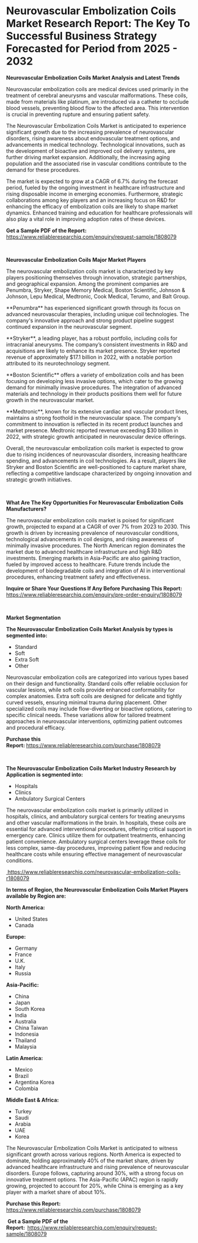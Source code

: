 <p><h1>Neurovascular Embolization Coils Market Research Report: The Key To Successful Business Strategy Forecasted for Period from 2025 - 2032</h1></p><p><strong>Neurovascular Embolization Coils Market Analysis and Latest Trends</strong></p>
<p><p>Neurovascular embolization coils are medical devices used primarily in the treatment of cerebral aneurysms and vascular malformations. These coils, made from materials like platinum, are introduced via a catheter to occlude blood vessels, preventing blood flow to the affected area. This intervention is crucial in preventing rupture and ensuring patient safety.</p><p>The Neurovascular Embolization Coils Market is anticipated to experience significant growth due to the increasing prevalence of neurovascular disorders, rising awareness about endovascular treatment options, and advancements in medical technology. Technological innovations, such as the development of bioactive and improved coil delivery systems, are further driving market expansion. Additionally, the increasing aging population and the associated rise in vascular conditions contribute to the demand for these procedures.</p><p>The market is expected to grow at a CAGR of 6.7% during the forecast period, fueled by the ongoing investment in healthcare infrastructure and rising disposable income in emerging economies. Furthermore, strategic collaborations among key players and an increasing focus on R&D for enhancing the efficacy of embolization coils are likely to shape market dynamics. Enhanced training and education for healthcare professionals will also play a vital role in improving adoption rates of these devices.</p></p>
<p><strong>Get a Sample PDF of the Report:&nbsp;</strong> <a href="https://www.reliableresearchiq.com/enquiry/request-sample/1808079?utm_campaign=2449&utm_medium=2&utm_source=Github&utm_content=ia&utm_term=13042025&utm_id=neurovascular-embolization-coils">https://www.reliableresearchiq.com/enquiry/request-sample/1808079</a></p>
<p>&nbsp;</p>
<p><strong>Neurovascular Embolization Coils Major Market Players</strong></p>
<p><p>The neurovascular embolization coils market is characterized by key players positioning themselves through innovation, strategic partnerships, and geographical expansion. Among the prominent companies are Penumbra, Stryker, Shape Memory Medical, Boston Scientific, Johnson & Johnson, Lepu Medical, Medtronic, Cook Medical, Terumo, and Balt Group.</p><p>**Penumbra** has experienced significant growth through its focus on advanced neurovascular therapies, including unique coil technologies. The company's innovative approach and strong product pipeline suggest continued expansion in the neurovascular segment.</p><p>**Stryker**, a leading player, has a robust portfolio, including coils for intracranial aneurysms. The company’s consistent investments in R&D and acquisitions are likely to enhance its market presence. Stryker reported revenue of approximately $17.1 billion in 2022, with a notable portion attributed to its neurotechnology segment.</p><p>**Boston Scientific** offers a variety of embolization coils and has been focusing on developing less invasive options, which cater to the growing demand for minimally invasive procedures. The integration of advanced materials and technology in their products positions them well for future growth in the neurovascular market.</p><p>**Medtronic**, known for its extensive cardiac and vascular product lines, maintains a strong foothold in the neurovascular space. The company's commitment to innovation is reflected in its recent product launches and market presence. Medtronic reported revenue exceeding $30 billion in 2022, with strategic growth anticipated in neurovascular device offerings.</p><p>Overall, the neurovascular embolization coils market is expected to grow due to rising incidences of neurovascular disorders, increasing healthcare spending, and advancements in coil technologies. As a result, players like Stryker and Boston Scientific are well-positioned to capture market share, reflecting a competitive landscape characterized by ongoing innovation and strategic growth initiatives.</p></p>
<p>&nbsp;</p>
<p><strong>What Are The Key Opportunities For Neurovascular Embolization Coils Manufacturers?</strong></p>
<p><p>The neurovascular embolization coils market is poised for significant growth, projected to expand at a CAGR of over 7% from 2023 to 2030. This growth is driven by increasing prevalence of neurovascular conditions, technological advancements in coil designs, and rising awareness of minimally invasive procedures. The North American region dominates the market due to advanced healthcare infrastructure and high R&D investments. Emerging markets in Asia-Pacific are also gaining traction, fueled by improved access to healthcare. Future trends include the development of biodegradable coils and integration of AI in interventional procedures, enhancing treatment safety and effectiveness.</p></p>
<p><strong>Inquire or Share Your Questions If Any Before Purchasing This Report:</strong> <a href="https://www.reliableresearchiq.com/enquiry/pre-order-enquiry/1808079?utm_campaign=2449&utm_medium=2&utm_source=Github&utm_content=ia&utm_term=13042025&utm_id=neurovascular-embolization-coils">https://www.reliableresearchiq.com/enquiry/pre-order-enquiry/1808079</a></p>
<p>&nbsp;</p>
<p><strong>Market Segmentation</strong></p>
<p><strong>The Neurovascular Embolization Coils Market Analysis by types is segmented into:</strong></p>
<p><ul><li>Standard</li><li>Soft</li><li>Extra Soft</li><li>Other</li></ul></p>
<p><p>Neurovascular embolization coils are categorized into various types based on their design and functionality. Standard coils offer reliable occlusion for vascular lesions, while soft coils provide enhanced conformability for complex anatomies. Extra soft coils are designed for delicate and tightly curved vessels, ensuring minimal trauma during placement. Other specialized coils may include flow-diverting or bioactive options, catering to specific clinical needs. These variations allow for tailored treatment approaches in neurovascular interventions, optimizing patient outcomes and procedural efficacy.</p></p>
<p><strong>Purchase this Report:&nbsp;</strong><a href="https://www.reliableresearchiq.com/purchase/1808079?utm_campaign=2449&utm_medium=2&utm_source=Github&utm_content=ia&utm_term=13042025&utm_id=neurovascular-embolization-coils">https://www.reliableresearchiq.com/purchase/1808079</a></p>
<p>&nbsp;</p>
<p><strong>The Neurovascular Embolization Coils Market Industry Research by Application is segmented into:</strong></p>
<p><ul><li>Hospitals</li><li>Clinics</li><li>Ambulatory Surgical Centers</li></ul></p>
<p><p>The neurovascular embolization coils market is primarily utilized in hospitals, clinics, and ambulatory surgical centers for treating aneurysms and other vascular malformations in the brain. In hospitals, these coils are essential for advanced interventional procedures, offering critical support in emergency care. Clinics utilize them for outpatient treatments, enhancing patient convenience. Ambulatory surgical centers leverage these coils for less complex, same-day procedures, improving patient flow and reducing healthcare costs while ensuring effective management of neurovascular conditions.</p></p>
<p><a href="https://www.reliableresearchiq.com/neurovascular-embolization-coils-r1808079?utm_campaign=2449&utm_medium=2&utm_source=Github&utm_content=ia&utm_term=13042025&utm_id=neurovascular-embolization-coils">&nbsp;https://www.reliableresearchiq.com/neurovascular-embolization-coils-r1808079</a></p>
<p><strong>In terms of Region, the Neurovascular Embolization Coils Market Players available by Region are:</strong></p>
<p>
    <p> <strong> North America: </strong>
        <ul>
            <li>United States</li>
            <li>Canada</li>
        </ul>
        </p> 
    <p> <strong> Europe: </strong>
        <ul>
            <li>Germany</li>
            <li>France</li>
            <li>U.K.</li>
            <li>Italy</li>
            <li>Russia</li>
        </ul>
        </p> 
    <p> <strong> Asia-Pacific: </strong>
        <ul>
            <li>China</li>
            <li>Japan</li>
            <li>South Korea</li>
            <li>India</li>
            <li>Australia</li>
            <li>China Taiwan</li>
            <li>Indonesia</li>
            <li>Thailand</li>
            <li>Malaysia</li>
        </ul>
        </p> 
    <p> <strong> Latin America: </strong>
        <ul>
            <li>Mexico</li>
            <li>Brazil</li>
            <li>Argentina Korea</li>
            <li>Colombia</li>
        </ul>
        </p> 
    <p> <strong> Middle East & Africa: </strong>
        <ul>
            <li>Turkey</li>
            <li>Saudi</li>
            <li>Arabia</li>
            <li>UAE</li>
            <li>Korea</li>
        </ul>
    </p>
    </p>
<p><p>The Neurovascular Embolization Coils Market is anticipated to witness significant growth across various regions. North America is expected to dominate, holding approximately 40% of the market share, driven by advanced healthcare infrastructure and rising prevalence of neurovascular disorders. Europe follows, capturing around 30%, with a strong focus on innovative treatment options. The Asia-Pacific (APAC) region is rapidly growing, projected to account for 20%, while China is emerging as a key player with a market share of about 10%.</p></p>
<p><strong>Purchase this Report: </strong><a href="https://www.reliableresearchiq.com/purchase/1808079?utm_campaign=2449&utm_medium=2&utm_source=Github&utm_content=ia&utm_term=13042025&utm_id=neurovascular-embolization-coils">https://www.reliableresearchiq.com/purchase/1808079</a></p>
<p>&nbsp;<strong>Get a Sample PDF of the Report:&nbsp;&nbsp;</strong><a href="https://www.reliableresearchiq.com/enquiry/request-sample/1808079?utm_campaign=2449&utm_medium=2&utm_source=Github&utm_content=ia&utm_term=13042025&utm_id=neurovascular-embolization-coils">https://www.reliableresearchiq.com/enquiry/request-sample/1808079</a></p>
<p><strong></strong></p>
<p><p></p><p></p><p></p></p>